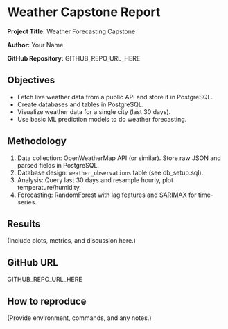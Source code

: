 # Weather Capstone Report

**Project Title:** Weather Forecasting Capstone

**Author:** Your Name

**GitHub Repository:** GITHUB_REPO_URL_HERE

## Objectives
- Fetch live weather data from a public API and store it in PostgreSQL.
- Create databases and tables in PostgreSQL.
- Visualize weather data for a single city (last 30 days).
- Use basic ML prediction models to do weather forecasting.

## Methodology
1. Data collection: OpenWeatherMap API (or similar). Store raw JSON and parsed fields in PostgreSQL.
2. Database design: `weather_observations` table (see db_setup.sql).
3. Analysis: Query last 30 days and resample hourly, plot temperature/humidity.
4. Forecasting: RandomForest with lag features and SARIMAX for time-series.

## Results
(Include plots, metrics, and discussion here.)

## GitHub URL
GITHUB_REPO_URL_HERE

## How to reproduce
(Provide environment, commands, and any notes.)
